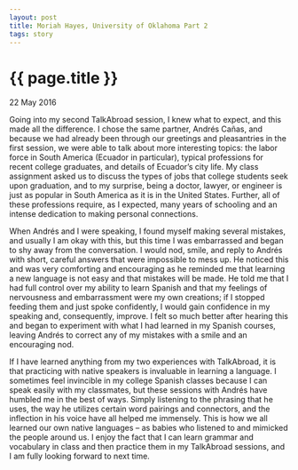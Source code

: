 ```yaml
---
layout: post
title: Moriah Hayes, University of Oklahoma Part 2
tags: story
---
```


# {{ page.title }}

22 May 2016

Going into my second TalkAbroad session, I knew what to expect, and this made all the difference. I chose the same partner, Andrés Cañas, and because we had already been through our greetings and pleasantries in the first session, we were able to talk about more interesting topics: the labor force in South America (Ecuador in particular), typical professions for recent college graduates, and details of Ecuador’s city life. My class assignment asked us to discuss the types of jobs that college students seek upon graduation, and to my surprise, being a doctor, lawyer, or engineer is just as popular in South America as it is in the United States. Further, all of these professions require, as I expected, many years of schooling and an intense dedication to making personal connections.

When Andrés and I were speaking, I found myself making several mistakes, and usually I am okay with this, but this time I was embarrassed and began to shy away from the conversation. I would nod, smile, and reply to Andrés with short, careful answers that were impossible to mess up. He noticed this and was very comforting and encouraging as he reminded me that learning a new language is not easy and that mistakes will be made. He told me that I had full control over my ability to learn Spanish and that my feelings of nervousness and embarrassment were my own creations; if I stopped feeding them and just spoke confidently, I would gain confidence in my speaking and, consequently, improve. I felt so much better after hearing this and began to experiment with what I had learned in my Spanish courses, leaving Andrés to correct any of my mistakes with a smile and an encouraging nod.

If I have learned anything from my two experiences with TalkAbroad, it is that practicing with native speakers is invaluable in learning a language. I sometimes feel invincible in my college Spanish classes because I can speak easily with my classmates, but these sessions with Andrés have humbled me in the best of ways. Simply listening to the phrasing that he uses, the way he utilizes certain word pairings and connectors, and the inflection in his voice have all helped me immensely. This is how we all learned our own native languages – as babies who listened to and mimicked the people around us. I enjoy the fact that I can learn grammar and vocabulary in class and then practice them in my TalkAbroad sessions, and I am fully looking forward to next time.